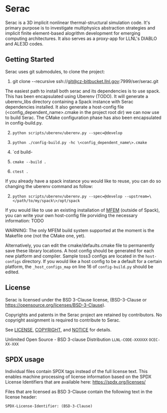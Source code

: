 Serac
====

Serac is a 3D implicit nonlinear thermal-structural simulation code. It's primary purpose is to investigate multiphysics abstraction strategies and implicit finite element-based alogrithm development for emerging computing architectures. It also serves as a proxy-app for LLNL's DIABLO and ALE3D codes.

Getting Started
------
Serac uses git submodules, to clone the project:

1. git clone --recursive ssh://git@cz-bitbucket.llnl.gov:7999/ser/serac.git

The easiest path to install both serac and its dependencies is to use spack. This has been encapsulated using Uberenv (TODO). It will generate a uberenv_libs directory containing a Spack instance with Serac dependencies installed. It also generate a host-config file (\<config_dependent_name\>.cmake in the project root dir) we can now use to build Serac. The CMake configuration phase has also been encapsulated in config-build.py.

2. `python scripts/uberenv/uberenv.py --spec=@develop`

3. `python ./config-build.py -hc \<config_dependent_name\>.cmake`

4. `cd build-<system-and-toolchain>

4. `cmake --build .`

5. `ctest .`

If you already have a spack instance you would like to reuse, you can do so changing the uberenv command as follow:

2. `python scripts/uberenv/uberenv.py --spec=@develop --upstream=\</path/to/my/spack\>/opt/spack`

If you would like to use an existing installation of [MFEM](https://github.com/mfem/mfem/) (outside of Spack), you can write your own host-config file porviding the necessary information:
TODO

WARNING: The only MFEM build system supported at the moment is the Makefile one (not the CMake one, yet).

Alternatively, you can edit the cmake/defaults.cmake file to permanently save these library locations. A host config should be generated for each new platform and compiler. Sample toss3 configs are located in the `host-configs` directory. If you would like a host config to be a default for a certain platform, the `_host_configs_map` on line 16 of `config-build.py` should be edited.

License
-------

Serac is licensed under the BSD 3-Clause license,
(BSD-3-Clause or https://opensource.org/licenses/BSD-3-Clause).

Copyrights and patents in the Serac project are retained by contributors.
No copyright assignment is required to contribute to Serac.

See [LICENSE](https://github.com/LLNL/serac/blob/master/LICENSE),
[COPYRIGHT](https://github.com/LLNL/serac/blob/master/COPYRIGHT), and
[NOTICE](https://github.com/LLNL/serac/blob/master/NOTICE) for details.

Unlimited Open Source - BSD 3-clause Distribution
`LLNL-CODE-XXXXXX`  `OCEC-XX-XXX`

SPDX usage
------------

Individual files contain SPDX tags instead of the full license text.
This enables machine processing of license information based on the SPDX
License Identifiers that are available here: https://spdx.org/licenses/

Files that are licensed as BSD 3-Clause contain the following
text in the license header:

    SPDX-License-Identifier: (BSD-3-Clause)
